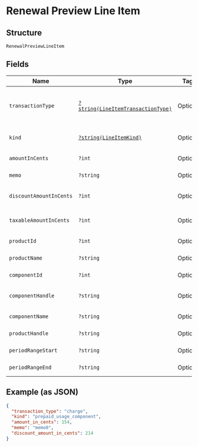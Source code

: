 
# Renewal Preview Line Item

## Structure

`RenewalPreviewLineItem`

## Fields

| Name | Type | Tags | Description | Getter | Setter |
|  --- | --- | --- | --- | --- | --- |
| `transactionType` | [`?string(LineItemTransactionType)`](../../doc/models/line-item-transaction-type.md) | Optional | A handle for the line item transaction type | getTransactionType(): ?string | setTransactionType(?string transactionType): void |
| `kind` | [`?string(LineItemKind)`](../../doc/models/line-item-kind.md) | Optional | A handle for the line item kind | getKind(): ?string | setKind(?string kind): void |
| `amountInCents` | `?int` | Optional | - | getAmountInCents(): ?int | setAmountInCents(?int amountInCents): void |
| `memo` | `?string` | Optional | - | getMemo(): ?string | setMemo(?string memo): void |
| `discountAmountInCents` | `?int` | Optional | - | getDiscountAmountInCents(): ?int | setDiscountAmountInCents(?int discountAmountInCents): void |
| `taxableAmountInCents` | `?int` | Optional | - | getTaxableAmountInCents(): ?int | setTaxableAmountInCents(?int taxableAmountInCents): void |
| `productId` | `?int` | Optional | - | getProductId(): ?int | setProductId(?int productId): void |
| `productName` | `?string` | Optional | - | getProductName(): ?string | setProductName(?string productName): void |
| `componentId` | `?int` | Optional | - | getComponentId(): ?int | setComponentId(?int componentId): void |
| `componentHandle` | `?string` | Optional | - | getComponentHandle(): ?string | setComponentHandle(?string componentHandle): void |
| `componentName` | `?string` | Optional | - | getComponentName(): ?string | setComponentName(?string componentName): void |
| `productHandle` | `?string` | Optional | - | getProductHandle(): ?string | setProductHandle(?string productHandle): void |
| `periodRangeStart` | `?string` | Optional | - | getPeriodRangeStart(): ?string | setPeriodRangeStart(?string periodRangeStart): void |
| `periodRangeEnd` | `?string` | Optional | - | getPeriodRangeEnd(): ?string | setPeriodRangeEnd(?string periodRangeEnd): void |

## Example (as JSON)

```json
{
  "transaction_type": "charge",
  "kind": "prepaid_usage_component",
  "amount_in_cents": 154,
  "memo": "memo0",
  "discount_amount_in_cents": 214
}
```

